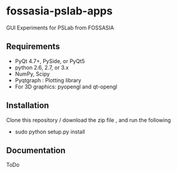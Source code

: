 # fossasia-pslab-apps
GUI Experiments for PSLab from FOSSASIA


Requirements
------------

  * PyQt 4.7+, PySide, or PyQt5
  * python 2.6, 2.7, or 3.x
  * NumPy, Scipy
  * Pyqtgraph : Plotting library
  * For 3D graphics: pyopengl and qt-opengl

Installation
------------

Clone this repository / download the zip file , and run the following

  * sudo python setup.py install

Documentation
-------------
ToDo
